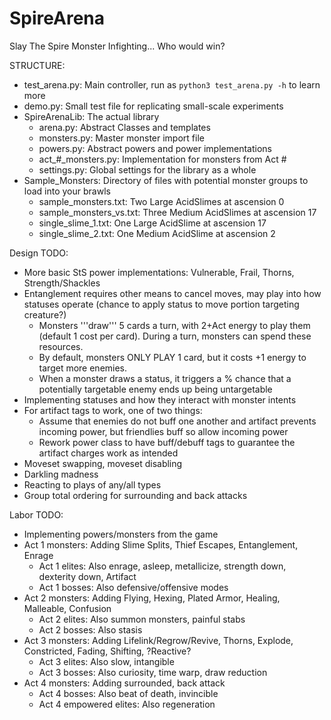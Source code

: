# SpireArena
Slay The Spire Monster Infighting... Who would win?

STRUCTURE:
* test\_arena.py: Main controller, run as `python3 test_arena.py -h` to learn more
* demo.py: Small test file for replicating small-scale experiments
* SpireArenaLib: The actual library
	+ arena.py: Abstract Classes and templates
	+ monsters.py: Master monster import file
	+ powers.py: Abstract powers and power implementations
	+ act\_\#\_monsters.py: Implementation for monsters from Act #
	+ settings.py: Global settings for the library as a whole
* Sample\_Monsters: Directory of files with potential monster groups to load into your brawls
	+ sample\_monsters.txt: Two Large AcidSlimes at ascension 0
	+ sample\_monsters\_vs.txt: Three Medium AcidSlimes at ascension 17
	+ single\_slime\_1.txt: One Large AcidSlime at ascension 17
	+ single\_slime\_2.txt: One Medium AcidSlime at ascension 2

Design TODO:
* More basic StS power implementations: Vulnerable, Frail, Thorns, Strength/Shackles
* Entanglement requires other means to cancel moves, may play into how statuses operate (chance to apply status to move portion targeting creature?)
    * Monsters '''draw''' 5 cards a turn, with 2+Act energy to play them (default 1 cost per card). During a turn, monsters can spend these resources.
	* By default, monsters ONLY PLAY 1 card, but it costs +1 energy to target more enemies.
	* When a monster draws a status, it triggers a % chance that a potentially targetable enemy ends up being untargetable
* Implementing statuses and how they interact with monster intents
* For artifact tags to work, one of two things:
	* Assume that enemies do not buff one another and artifact prevents incoming power, but friendlies buff so allow incoming power
	* Rework power class to have buff/debuff tags to guarantee the artifact charges work as intended
* Moveset swapping, moveset disabling
* Darkling madness
* Reacting to plays of any/all types
* Group total ordering for surrounding and back attacks

Labor TODO:
* Implementing powers/monsters from the game
* Act 1 monsters: Adding Slime Splits, Thief Escapes, Entanglement, Enrage
  + Act 1 elites: Also enrage, asleep, metallicize, strength down, dexterity down, Artifact
  + Act 1 bosses: Also defensive/offensive modes
* Act 2 monsters: Adding Flying, Hexing, Plated Armor, Healing, Malleable, Confusion
  + Act 2 elites: Also summon monsters, painful stabs
  + Act 2 bosses: Also stasis
* Act 3 monsters: Adding Lifelink/Regrow/Revive, Thorns, Explode, Constricted, Fading, Shifting, ?Reactive?
  + Act 3 elites: Also slow, intangible
  + Act 3 bosses: Also curiosity, time warp, draw reduction
* Act 4 monsters: Adding surrounded, back attack
  + Act 4 bosses: Also beat of death, invincible
  + Act 4 empowered elites: Also regeneration
